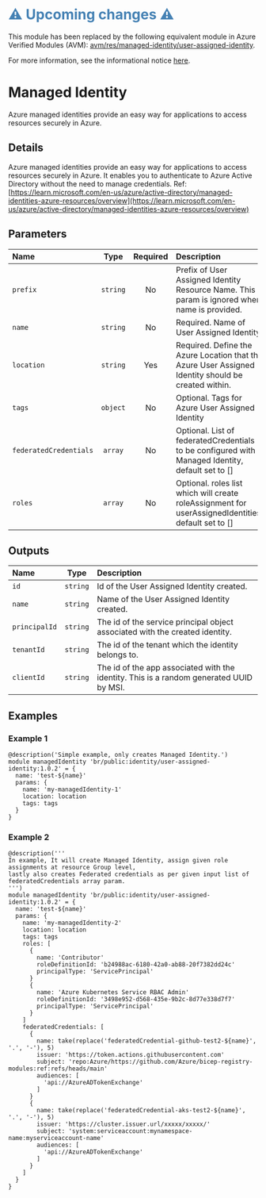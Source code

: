 <h1 style="color: steelblue;">⚠️ Upcoming changes ⚠️</h1>

This module has been replaced by the following equivalent module in Azure Verified Modules (AVM): [avm/res/managed-identity/user-assigned-identity](https://github.com/Azure/bicep-registry-modules/tree/main/avm/res/managed-identity/user-assigned-identity).

For more information, see the informational notice [here](https://github.com/Azure/bicep-registry-modules?tab=readme-ov-file#%EF%B8%8F-upcoming-changes-%EF%B8%8F).

# Managed Identity

Azure managed identities provide an easy way for applications to access resources securely in Azure.

## Details

Azure managed identities provide an easy way for applications to access resources securely in Azure. It enables you to authenticate to Azure Active Directory without the need to manage credentials.
Ref: [https://learn.microsoft.com/en-us/azure/active-directory/managed-identities-azure-resources/overview](https://learn.microsoft.com/en-us/azure/active-directory/managed-identities-azure-resources/overview)

## Parameters

| Name                   | Type     | Required | Description                                                                                         |
| :--------------------- | :------: | :------: | :-------------------------------------------------------------------------------------------------- |
| `prefix`               | `string` | No       | Prefix of User Assigned Identity Resource Name. This param is ignored when name is provided.        |
| `name`                 | `string` | No       | Required. Name of User Assigned Identity.                                                           |
| `location`             | `string` | Yes      | Required. Define the Azure Location that the Azure User Assigned Identity should be created within. |
| `tags`                 | `object` | No       | Optional. Tags for Azure User Assigned Identity                                                     |
| `federatedCredentials` | `array`  | No       | Optional. List of federatedCredentials to be configured with Managed Identity, default set to []    |
| `roles`                | `array`  | No       | Optional. roles list which will create roleAssignment for userAssignedIdentities, default set to [] |

## Outputs

| Name          | Type     | Description                                                                             |
| :------------ | :------: | :-------------------------------------------------------------------------------------- |
| `id`          | `string` | Id of the User Assigned Identity created.                                               |
| `name`        | `string` | Name of the User Assigned Identity created.                                             |
| `principalId` | `string` | The id of the service principal object associated with the created identity.            |
| `tenantId`    | `string` | The id of the tenant which the identity belongs to.                                     |
| `clientId`    | `string` | The id of the app associated with the identity. This is a random generated UUID by MSI. |

## Examples

### Example 1

```bicep
@description('Simple example, only creates Managed Identity.')
module managedIdentity 'br/public:identity/user-assigned-identity:1.0.2' = {
  name: 'test-${name}'
  params: {
    name: 'my-managedIdentity-1'
    location: location
    tags: tags
  }
}
```

### Example 2

```bicep
@description('''
In example, It will create Managed Identity, assign given role assignments at resource Group level,
lastly also creates Federated credentials as per given input list of federatedCredentials array param.
''')
module managedIdentity 'br/public:identity/user-assigned-identity:1.0.2' = {
  name: 'test-${name}'
  params: {
    name: 'my-managedIdentity-2'
    location: location
    tags: tags
    roles: [
      {
        name: 'Contributor'
        roleDefinitionId: 'b24988ac-6180-42a0-ab88-20f7382dd24c'
        principalType: 'ServicePrincipal'
      }
      {
        name: 'Azure Kubernetes Service RBAC Admin'
        roleDefinitionId: '3498e952-d568-435e-9b2c-8d77e338d7f7'
        principalType: 'ServicePrincipal'
      }
    ]
    federatedCredentials: [
      {
        name: take(replace('federatedCredential-github-test2-${name}', '.', '-'), 5)
        issuer: 'https://token.actions.githubusercontent.com'
        subject: 'repo:Azure/https://github.com/Azure/bicep-registry-modules:ref:refs/heads/main'
        audiences: [
          'api://AzureADTokenExchange'
        ]
      }
      {
        name: take(replace('federatedCredential-aks-test2-${name}', '.', '-'), 5)
        issuer: 'https://cluster.issuer.url/xxxxx/xxxxx/'
        subject: 'system:serviceaccount:mynamespace-name:myserviceaccount-name'
        audiences: [
          'api://AzureADTokenExchange'
        ]
      }
    ]
  }
}
```

